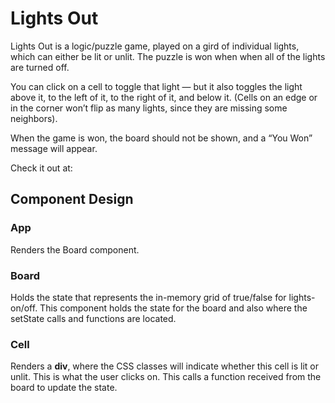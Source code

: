 # Lights Out

Lights Out is a logic/puzzle game, played on a gird of individual lights, which can either be lit or unlit. The puzzle is won when when all of the lights are turned off.

You can click on a cell to toggle that light — but it also toggles the light above it, to the left of it, to the right of it, and below it. (Cells on an edge or in the corner won’t flip as many lights, since they are missing some neighbors).

When the game is won, the board should not be shown, and a “You Won” message will appear.

Check it out at: 

## Component Design

### App

Renders the Board component.

### Board

Holds the state that represents the in-memory grid of true/false for lights-on/off. This component holds the state for the board and also where the setState calls and functions are located.

### Cell

Renders a __div__, where the CSS classes will indicate whether this cell is lit or unlit. This is what the user clicks on. This calls a function received from the board to update the state.
